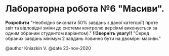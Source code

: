 # Лабораторна робота №6 "Масиви".

**Розробити** "Необхідно виконати 50% завдань з даної категорії( проте звіт та відповідні зміни до системи контролю версіямі виконується за одним обраним студентом варіантом)."
**!!Зверніть увагу!!** "Серед обраних завдань мінімум 2 завдань повинно бути на двомірні масиви."


@author Kniazkin V.
@date 23-nov-2020
